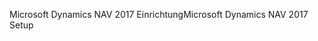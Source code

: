 <span data-ttu-id="a2be0-101">Microsoft Dynamics NAV 2017 Einrichtung</span><span class="sxs-lookup"><span data-stu-id="a2be0-101">Microsoft Dynamics NAV 2017 Setup</span></span>